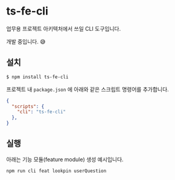 # ts-fe-cli

업무용 프로젝트 아키텍처에서 쓰일 CLI 도구입니다.

개발 중입니다. 😅

## 설치

```sh
$ npm install ts-fe-cli
```

프로젝트 내 `package.json` 에 아래와 같은 스크립트 명령어를 추가합니다.

```json
{
  "scripts": {
    "cli": "ts-fe-cli"
  },
}
```

## 실행

아래는 기능 모듈(feature module) 생성 예시입니다.

```sh
npm run cli feat lookpin userQuestion
```
